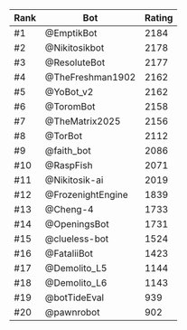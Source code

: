 Rank|Bot|Rating
---|---|---
#1|@EmptikBot|2184
#2|@Nikitosikbot|2178
#3|@ResoluteBot|2177
#4|@TheFreshman1902|2162
#5|@YoBot_v2|2162
#6|@ToromBot|2158
#7|@TheMatrix2025|2156
#8|@TorBot|2112
#9|@faith_bot|2086
#10|@RaspFish|2071
#11|@Nikitosik-ai|2019
#12|@FrozenightEngine|1839
#13|@Cheng-4|1733
#14|@OpeningsBot|1731
#15|@clueless-bot|1524
#16|@FataliiBot|1423
#17|@Demolito_L5|1144
#18|@Demolito_L6|1143
#19|@botTideEval|939
#20|@pawnrobot|902
